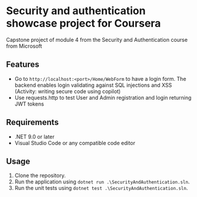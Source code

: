 # Security and authentication showcase project for Coursera
Capstone project of module 4 from the Security and Authentication course from Microsoft

## Features
- Go to  `http://localhost:<port>/Home/WebForm` to have a login form. The backend enables login validating against SQL injections and XSS (Activity: writing secure code using copilot)
- Use requests.http to test User and Admin registration and login returning JWT tokens

## Requirements
- .NET 9.0 or later
- Visual Studio Code or any compatible code editor

## Usage
1. Clone the repository.
2. Run the application using `dotnet run .\SecurityAndAuthentication.sln`.
3. Run the unit tests using `dotnet test .\SecurityAndAuthentication.sln`.

